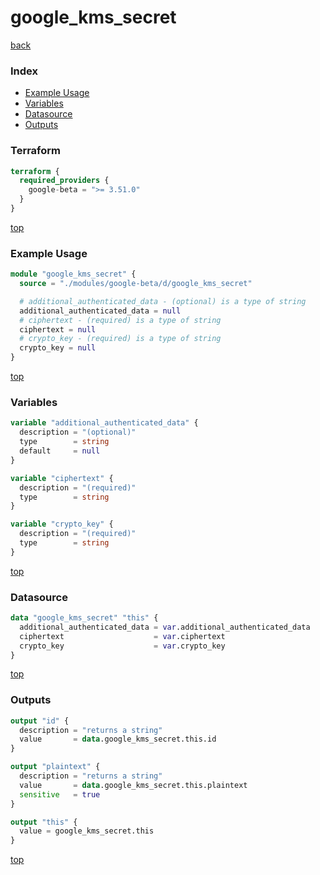 # google_kms_secret

[back](../google-beta.md)

### Index

- [Example Usage](#example-usage)
- [Variables](#variables)
- [Datasource](#datasource)
- [Outputs](#outputs)

### Terraform

```terraform
terraform {
  required_providers {
    google-beta = ">= 3.51.0"
  }
}
```

[top](#index)

### Example Usage

```terraform
module "google_kms_secret" {
  source = "./modules/google-beta/d/google_kms_secret"

  # additional_authenticated_data - (optional) is a type of string
  additional_authenticated_data = null
  # ciphertext - (required) is a type of string
  ciphertext = null
  # crypto_key - (required) is a type of string
  crypto_key = null
}
```

[top](#index)

### Variables

```terraform
variable "additional_authenticated_data" {
  description = "(optional)"
  type        = string
  default     = null
}

variable "ciphertext" {
  description = "(required)"
  type        = string
}

variable "crypto_key" {
  description = "(required)"
  type        = string
}
```

[top](#index)

### Datasource

```terraform
data "google_kms_secret" "this" {
  additional_authenticated_data = var.additional_authenticated_data
  ciphertext                    = var.ciphertext
  crypto_key                    = var.crypto_key
}
```

[top](#index)

### Outputs

```terraform
output "id" {
  description = "returns a string"
  value       = data.google_kms_secret.this.id
}

output "plaintext" {
  description = "returns a string"
  value       = data.google_kms_secret.this.plaintext
  sensitive   = true
}

output "this" {
  value = google_kms_secret.this
}
```

[top](#index)